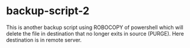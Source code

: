 # backup-script-2
This is another backup script using ROBOCOPY of powershell which will delete the file in destination that no longer exits in source (PURGE). Here destination is in remote server.